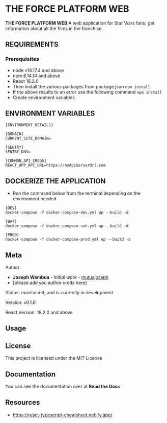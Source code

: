# THE FORCE PLATFORM WEB

**THE FORCE PLATFORM WEB** A web application for Star Wars fans; get information about all the films in the franchise.

## REQUIREMENTS
### Prerequisites
* node v14.17.4 and above
* npm 6.14.14 and above
* React 18.2.0
* Then install the various packages from package.json `npm install`
* If the above results to an error use the following command `npm install`
* Create environment variables

## ENVIRONMENT VARIABLES
```
[ENVIRONMENT_DETAILS]

[DOMAIN]
CURRENT_SITE_DOMAIN=

[SENTRY]
SENTRY_DNS=

[COMMON_API_CREDS]
REACT_APP_API_URL=https://myApiServerUrl.com
```

## DOCKERIZE THE APPLICATION
* Run the command below from the terminal depending on the environment needed.
```
[DEV]
docker-compose -f docker-compose-dev.yml up --build -d

[UAT]
docker-compose -f docker-compose-uat.yml up --build -d

[PROD]
docker-compose -f docker-compose-prod.yml up --build -d

```

Meta
----
Author:
   * **Joseph Wambua** - *Initial work* - [mutuajoseph](https://github.com/mutuajoseph)
   * [please add you author creds here]

Status:
    maintained, and is currently in development

Version:
    v0.1.0

React Version:
    18.2.0 and above


Usage
-----


## License
This project is licensed under the MIT License

Documentation
-------------
You can see the documentation over at **Read the Docs**

Resources
-------------

* https://react-typescript-cheatsheet.netlify.app/
